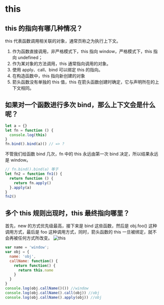 # this

## this 的指向有哪几种情况？

this 代表函数调用相关联的对象，通常页称之为执行上下文。

1. 作为函数直接调用，非严格模式下，this 指向 window，严格模式下，this 指向 undefined；
2. 作为某对象的方法调用，this 通常指向调用的对象。
3. 使用 apply、call、bind 可以绑定 this 的指向。
4. 在构造函数中，this 指向新创建的对象
5. 箭头函数没有单独的 this 值，this 在箭头函数创建时确定，它与声明所在的上下文相同。

## 如果对一个函数进行多次 bind，那么上下文会是什么呢？

```js
let a = {}
let fn = function () {
  console.log(this)
}
fn.bind().bind(a)() // => ?
```

不管我们给函数 bind 几次，fn 中的 this 永远由第一次 bind 决定，所以结果永远是 window。

```js
// fn.bind().bind(a) 等于
let fn2 = function fn1() {
  return function () {
    return fn.apply()
  }.apply(a)
}
fn2()
```

## 多个 this 规则出现时，this 最终指向哪里？

首先，new 的方式优先级最高，接下来是 bind 这些函数，然后是 obj.foo() 这种调用方式，最后是 foo 这种调用方式，同时，箭头函数的 this 一旦被绑定，就不会再被任何方式所改变。
![this](../../img/this.png)

```js
var name = 'window';
var obj = {
  name: 'obj',
  callName: function() {
    return function() {
      return this.name
    }
  }
}
console.log(obj.callName()()) //window
console.log(obj.callName().call(obj)) //obj
console.log(obj.callName().apply(obj)) //obj
```
